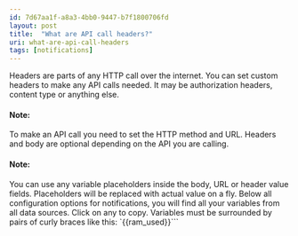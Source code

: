 ```yaml
---
id: 7d67aa1f-a8a3-4bb0-9447-b7f1800706fd
layout: post
title:  "What are API call headers?"
uri: what-are-api-call-headers
tags: [notifications]
---
```


Headers are parts of any HTTP call over the internet. You can set custom headers to make any API calls needed. It may be authorization headers, content type or anything else.

<!-- more -->

#### Note:

To make an API call you need to set the HTTP method and URL. Headers and body are optional depending on the API you are calling.

#### Note:

You can use any variable placeholders inside the body, URL or header value fields. Placeholders will be replaced with actual value on a fly. Below all configuration options for notifications, you will find all your variables from all data sources. Click on any to copy. Variables must be surrounded by pairs of curly braces like this: `{{ram_used}}```